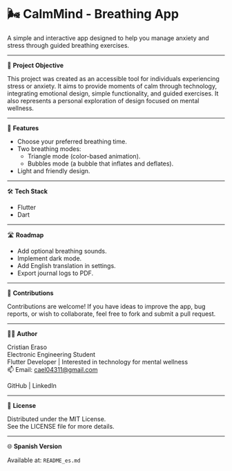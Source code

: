 
# 🌬️ CalmMind - Breathing App

A simple and interactive app designed to help you manage anxiety and stress through guided breathing exercises.

---

🎯 **Project Objective**

This project was created as an accessible tool for individuals experiencing stress or anxiety. It aims to provide moments of calm through technology, integrating emotional design, simple functionality, and guided exercises. It also represents a personal exploration of design focused on mental wellness.

---

📱 **Features**

- Choose your preferred breathing time.
- Two breathing modes:
  - Triangle mode (color-based animation).
  - Bubbles mode (a bubble that inflates and deflates).
- Light and friendly design.

---

🛠️ **Tech Stack**

- Flutter
- Dart

---

🛣️ **Roadmap**

- Add optional breathing sounds.
- Implement dark mode.
- Add English translation in settings.
- Export journal logs to PDF.

---

🤝 **Contributions**

Contributions are welcome!
If you have ideas to improve the app, bug reports, or wish to collaborate, feel free to fork and submit a pull request.

---

👨‍💻 **Author**

Cristian Eraso  
Electronic Engineering Student  
Flutter Developer | Interested in technology for mental wellness  
📫 Email: cael04311@gmail.com

GitHub | LinkedIn

---

📄 **License**

Distributed under the MIT License.  
See the LICENSE file for more details.

---

🌐 **Spanish Version**

Available at: `README_es.md`
